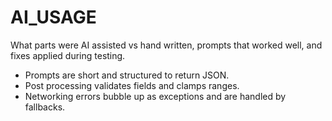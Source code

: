# AI_USAGE

What parts were AI assisted vs hand written, prompts that worked well, and fixes applied during testing.

- Prompts are short and structured to return JSON.
- Post processing validates fields and clamps ranges.
- Networking errors bubble up as exceptions and are handled by fallbacks.
